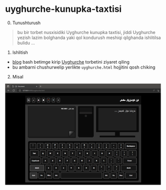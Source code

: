 # uyghurche-kunupka-taxtisi

0. Tunushturush

> bu bir torbet nusxisidiki Uyghurche kunupka taxtisi, jiddi Uyghurche yezish lazim bolghanda yaki qol kondurush meshiqi qilghanda ishlitilsa bulidu ...

1. Ishlitish

* [blog](https://kompasim.github.io/) bash betimge kirip [Uyghurche](https://kompasim.github.io/others/kirguzguch.html) torbetini ziyaret qiling
* bu ambarni chushurwelip yerlikte `uyghurche.html` hojjitini qosh chiking

2. Misal

![korunte](./screenshot.png)